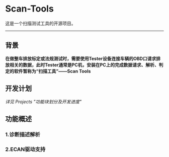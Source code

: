 # Scan-Tools
这是一个扫描测试工具的开源项目。

***
## 背景
**在做整车排放标定或法规测试时，需要使用Tester设备连接车辆的OBD口请求排放相关的数据，此时Tester通常是PC机，安装在PC上的完成数据请求、解析、判定的软件暂称为“扫描工具”——Scan Tools**

## 开发计划
*详见 Projects "功能块划分及开发进度"*

## 功能概述

### 1.诊断描述解析

### 2.ECAN驱动支持

### 